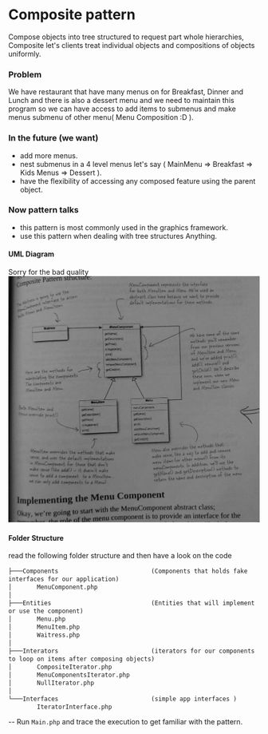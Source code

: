 # Composite pattern
Compose objects into tree structured to request part whole hierarchies, Composite let's clients treat individual objects and compositions of objects uniformly.

### Problem
We have restaurant that have many menus on for Breakfast, Dinner and Lunch and there is also a dessert menu and we need to maintain this program so we can have access to add items to submenus and make menus submenu of other menu( Menu Composition :D ).

### In the future (we want)
- add more menus.
- nest submenus in a 4 level menus let's say ( MainMenu => Breakfast => Kids Menus => Dessert ).
- have the flexibility of accessing any composed feature using the parent object.

### Now pattern talks
- this pattern is most commonly used in the graphics framework.
- use this pattern when dealing with tree structures Anything.
#### UML Diagram
Sorry for the bad quality
![Command Pattern](https://github.com/aa-ahmed-aa/Design_Pattern/blob/master/Composite%20pattern/UML.jpg)
#### Folder Structure
read the following folder structure and then have a look on the code
```
├───Components                          (Components that holds fake interfaces for our application)
│       MenuComponent.php
│
├───Entities                            (Entities that will implement or use the component)
│       Menu.php
│       MenuItem.php
│       Waitress.php
│
├───Interators                          (iterators for our components to loop on items after composing objects)
│       CompositeIterator.php
│       MenuComponentsIterator.php
│       NullIterator.php
│
└───Interfaces                          (simple app interfaces )
        IteratorInterface.php
```

-- Run `Main.php` and trace the execution to get familiar with the pattern.